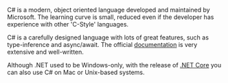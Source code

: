 C# is a modern, object oriented language developed and maintained by Microsoft. The learning curve is small, reduced even if the developer has experience with other 'C-Style' languages.

C# is a carefully designed language with lots of great features, such as type-inference and async/await. The official [documentation](https://docs.microsoft.com/en-us/dotnet/articles/csharp/) is very extensive and well-written.

Although .NET used to be Windows-only, with the release of [.NET Core](https://www.microsoft.com/net/core) you can also use C# on Mac or Unix-based systems.
